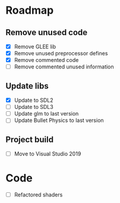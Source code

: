 # Roadmap

## Remove unused code

* [x] Remove GLEE lib
* [x] Remove unused preprocessor defines
* [x] Remove commented code
* [ ] Remove commented unused information

## Update libs

* [x] Update to SDL2
* [ ] Update to SDL3
* [ ] Update glm to last version
* [ ] Update Bullet Physics to last version

## Project build

* [ ] Move to Visual Studio 2019

# Code

* [ ] Refactored shaders
